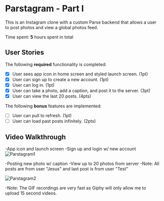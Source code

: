 # Parstagram - Part I

This is an Instagram clone with a custom Parse backend that allows a user to post photos and view a global photos feed.

Time spent: **5** hours spent in total

## User Stories

The following **required** functionality is completed:

- [x] User sees app icon in home screen and styled launch screen. (1pt)
- [x] User can sign up to create a new account. (1pt)
- [x] User can log in. (1pt)
- [x] User can take a photo, add a caption, and post it to the server. (3pt)
- [x] User can view the last 20 posts. (4pts)

The following **bonus** features are implemented:

- [ ] User can pull to refresh. (1pt)
- [ ] User can load past posts infinitely. (2pts)

## Video Walkthrough

-App icon and launch screen
-Sign up and login w/ new account
![Parstagram1](https://media.giphy.com/media/3AKjgS9LPJ0C7CWJiV/giphy.gif)

-Posting new photo w/ caption
-View up to 20 photos from server
-Note: All posts are from user "Jesus" and last post is from user "Test"

![Parstagram2](https://media.giphy.com/media/VyLVToSYmpkjoHO7XF/giphy.gif)

-Note: The GIF recordings are very fast as Giphy will only allow me to upload 15 second videos.
